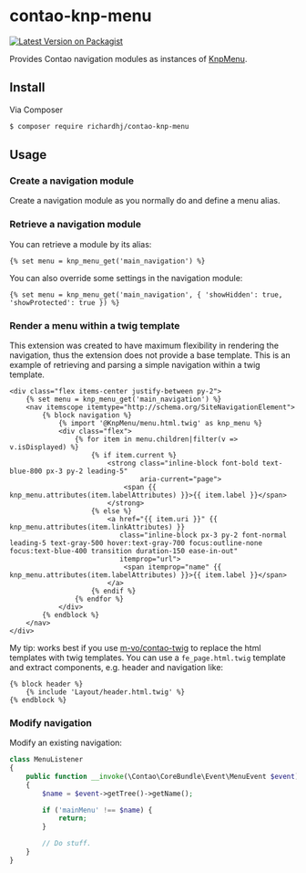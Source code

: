# contao-knp-menu

[![Latest Version on Packagist][ico-version]][link-packagist]

Provides Contao navigation modules as instances of [KnpMenu](https://github.com/KnpLabs/KnpMenuBundle).


## Install

Via Composer

``` bash
$ composer require richardhj/contao-knp-menu
```

## Usage

### Create a navigation module

Create a navigation module as you normally do and define a menu alias.

### Retrieve a navigation module

You can retrieve a module by its alias:

```twig
{% set menu = knp_menu_get('main_navigation') %}
```

You can also override some settings in the navigation module:

```twig
{% set menu = knp_menu_get('main_navigation', { 'showHidden': true, 'showProtected': true }) %}
```


### Render a menu within a twig template

This extension was created to have maximum flexibility in rendering the navigation, thus the extension does not provide
a base template. This is an example of retrieving and parsing a simple navigation within a twig template.

```twig
<div class="flex items-center justify-between py-2">
    {% set menu = knp_menu_get('main_navigation') %}
    <nav itemscope itemtype="http://schema.org/SiteNavigationElement">
        {% block navigation %}
            {% import '@KnpMenu/menu.html.twig' as knp_menu %}
            <div class="flex">
                {% for item in menu.children|filter(v => v.isDisplayed) %}
                    {% if item.current %}
                        <strong class="inline-block font-bold text-blue-800 px-3 py-2 leading-5"
                                aria-current="page">
                            <span {{ knp_menu.attributes(item.labelAttributes) }}>{{ item.label }}</span>
                        </strong>
                    {% else %}
                        <a href="{{ item.uri }}" {{ knp_menu.attributes(item.linkAttributes) }}
                           class="inline-block px-3 py-2 font-normal leading-5 text-gray-500 hover:text-gray-700 focus:outline-none focus:text-blue-400 transition duration-150 ease-in-out"
                           itemprop="url">
                            <span itemprop="name" {{ knp_menu.attributes(item.labelAttributes) }}>{{ item.label }}</span>
                        </a>
                    {% endif %}
                {% endfor %}
            </div>
        {% endblock %}
    </nav>
</div>
```

My tip: works best if you use [m-vo/contao-twig](https://github.com/m-vo/contao-twig/) to replace the html templates
with twig templates. You can use a `fe_page.html.twig` template and extract components, e.g. header and navigation like: 

```twig
{% block header %}
    {% include 'Layout/header.html.twig' %}
{% endblock %}
```

### Modify navigation

Modify an existing navigation:

```php
class MenuListener
{
    public function __invoke(\Contao\CoreBundle\Event\MenuEvent $event): void
    {
        $name = $event->getTree()->getName();

        if ('mainMenu' !== $name) {
            return;
        }

        // Do stuff.
    }
}
```


[ico-version]: https://img.shields.io/packagist/v/richardhj/contao-knp-menu.svg?style=flat-square

[link-packagist]: https://packagist.org/packages/richardhj/contao-knp-menu

